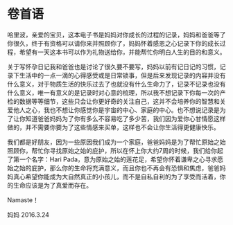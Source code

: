 # 卷首语

哈里波，亲爱的宝贝，这本电子书是妈妈对你成长的过程的记录，妈妈和爸爸等了你很久，终于有资格可以请你来并照顾你了，妈妈怀着感恩之心记录下你的成长过程，希望有一天这本书可以作为礼物送给你，并能帮忙你明白人生的目的和意义。

关于写怀孕日记我和爸爸也是讨论了很久要不要写，妈妈以前有记日记的习惯，记录下生活中的一点一滴的心得感受或是日常锁事，但是后来发现记录的内容并没有什么意义，对于物质生活的快乐过去了也就没有什么生命力了，记录不记录也没有什么意义，唯一有意义的是记录时对心意的梳理，所以我不想记录下你每一次的产检的数据等等细节，这些只会让你更好奇的关注自己，这并不会培养你的智慧和关爱他人之心，我也不想让你感觉你是宇宙的中心、家庭的中心。也不想说记录是为了让你知道爸爸妈妈为了你有多么不容易吃了多少苦，我们因为爱你心甘情愿这样做的，并不需要你要为了这些情感来买单，这样也不会让你生活得更健康快乐。

我们都是好朋友，因为一些原因我们成为一个家庭，爸爸妈妈是为了帮忙原始之始照顾你，帮忙你寻找原始之始的庇护，所以在怀上你大约7周的时候，我们给你起了第一个名字：Hari Pada，意为原始之始的莲花足，希望你怀着谦卑之心寻求愿始之始的庇护，那么你的生命将充满意义，而且你也不再会有恐惧和焦虑，爸爸妈妈真心希望你能成为大自然真正的小孩儿，而不是自私自利的为了享受而活着，你的生命应该是为了真爱而存在。

Namaste！

妈妈 2016.3.24
